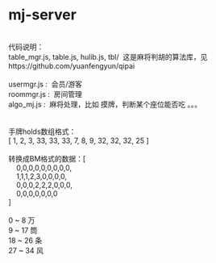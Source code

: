 # mj-server

<br/>
代码说明：<br/>
table_mgr.js, table.js, hulib.js, tbl/  这是麻将判胡的算法库，见 https://github.com/yuanfengyun/qipai
<br/>
<br/>
usermgr.js :  会员/游客<br/>
roommgr.js :  房间管理<br/>
algo_mj.js :  麻将处理，比如 摸牌，判断某个座位能否吃 。。。<br/>
<br/>
<br/>
手牌holds数组格式：　<br/>
[ 1, 2, 3, 33, 33, 33, 7, 8, 9, 32, 32, 32, 25 ]<br/>
<br/>
转换成BM格式的数据：[ <br/>
  &nbsp  &nbsp; 0,0,0,0,0,0,0,0,0,<br/>
  &nbsp  &nbsp; 1,1,1,2,3,0,0,0,0,<br/>
  &nbsp  &nbsp; 0,0,0,2,2,2,0,0,0,<br/>
  &nbsp  &nbsp; 0,0,0,0,0,0,0 <br/>
]<br/>
<br/>
0 ~ 8 万<br/>
9 ~ 17 筒<br/>
18 ~ 26 条<br/>
27 ~ 34 风<br/>
